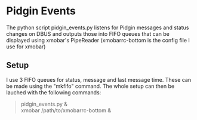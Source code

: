 Pidgin Events
=============

The python script pidgin_events.py listens for Pidgin messages and status
changes on DBUS and outputs those into FIFO queues that can be displayed
using xmobar's PipeReader (xmobarrc-bottom is the config file I use for xmobar)

Setup
-----

I use 3 FIFO queues for status, message and last message time. These can
be made using the "mkfifo" command. The whole setup can then be lauched
with the following commands:

> pidgin_events.py &  
> xmobar /path/to/xmobarrc-bottom &

